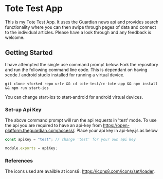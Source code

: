 # Tote Test App

This is my Tote Test App. It uses the Guardian news api and provides search functionality where you can then swipe through pages of data and connect to the individual articles. 
Please have a look through and any feedback is welcome.

## Getting Started

I have attempted the single use command prompt below. Fork the repository and run the following command line code. This is dependant on having xcode / android studio installed for running a virtual device.

```
git clone <forked repo url> && cd tote-test/rn-tote-app && npm install && npm run start-ios
```

You can change start-ios to start-android for android virtual devices.

### Set-up Api Key

The above command prompt will run the api requests in 'test' mode. To use the api you are required to have an api-key from https://open-platform.theguardian.com/access/.
Place your api key in api-key.js as below

```js
const apiKey = "test"; // change 'test' for your own api key

module.exports = apiKey;
```

### References

The icons used are availble at icons8. https://icons8.com/icons/set/loader.
